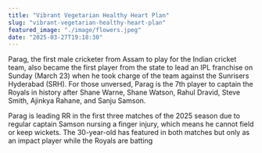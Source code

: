```yaml
---
title: "Vibrant Vegetarian Healthy Heart Plan"
slug: "vibrant-vegetarian-healthy-heart-plan"
featured_image: "./image/flowers.jpeg"
date: "2025-03-27T19:18:30"
---
```

Parag, the first male cricketer from Assam to play for the Indian cricket team,
also became the first player from the state to lead an IPL franchise on Sunday
(March 23) when he took charge of the team against the Sunrisers Hyderabad
(SRH). For those unversed, Parag is the 7th player to captain the Royals in
history after Shane Warne, Shane Watson, Rahul Dravid, Steve Smith, Ajinkya
Rahane, and Sanju Samson.

Parag is leading RR in the first three matches of the 2025 season due to regular
captain Samson nursing a finger injury, which means he cannot field or keep
wickets. The 30-year-old has featured in both matches but only as an impact
player while the Royals are batting